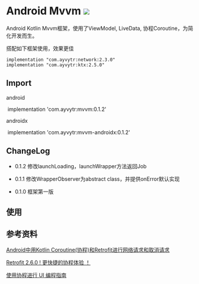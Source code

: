# Android Mvvm [![](https://img.shields.io/badge/jCenter-0.1.2-red.svg)](https://bintray.com/ayvytr/maven/mvvm-androidx/_latestVersion)

Android Kotlin Mvvm框架，使用了ViewModel, LiveData,  协程Coroutine，为简化开发而生。



搭配如下框架使用，效果更佳

```
implementation "com.ayvytr:network:2.3.0"
implementation "com.ayvytr:ktx:2.5.0"
```



## Import



android

​	implementation 'com.ayvytr:mvvm:0.1.2'



androidx

​	implementation 'com.ayvytr:mvvm-androidx:0.1.2'



## ChangeLog

* 0.1.2 修改launchLoading，launchWrapper方法返回Job

* 0.1.1 修改WrapperObserver为abstract class，并提供onError默认实现

* 0.1.0 框架第一版



## 使用




## 参考资料

[Android中用Kotlin Coroutine(协程)和Retrofit进行网络请求和取消请求](https://blog.csdn.net/huyongl1989/article/details/89456753)

[Retrofit 2.6.0 ! 更快捷的协程体验 ！](https://blog.csdn.net/sunluyao_/article/details/92799767)

[使用协程进行 UI 编程指南](https://github.com/hltj/kotlinx.coroutines-cn/blob/master/ui/coroutines-guide-ui.md)







